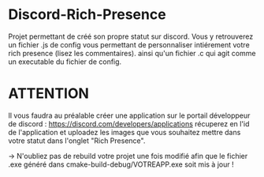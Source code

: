 # Discord-Rich-Presence

Projet permettant de créé son propre statut sur discord.
Vous y retrouverez un fichier .js de config vous permettant de personnaliser intiérement votre rich presence (lisez les commentaires).
ainsi qu'un fichier .c qui agit comme un executable du fichier de config.

# ATTENTION
Il vous faudra au préalable créer une application sur le portail développeur de discord :
https://discord.com/developers/applications
récuperez en l'id de l'application et uploadez les images que vous souhaitez mettre dans votre statut dans l'onglet "Rich Presence".


-> N'oubliez pas de rebuild votre projet une fois modifié afin que le fichier .exe généré dans cmake-build-debug/VOTREAPP.exe soit mis à jour !

